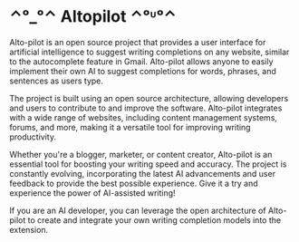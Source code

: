 # ⌃ᵒ_ᵒ⌃   Altopilot    ⌃ᵒᶸᵒ⌃

Alto-pilot is an open source project that provides a user interface for artificial intelligence to suggest writing completions on any website, similar to the autocomplete feature in Gmail. Alto-pilot allows anyone to easily implement their own AI to suggest completions for words, phrases, and sentences as users type.

The project is built using an open source architecture, allowing developers and users to contribute to and improve the software. Alto-pilot integrates with a wide range of websites, including content management systems, forums, and more, making it a versatile tool for improving writing productivity.

Whether you're a blogger, marketer, or content creator, Alto-pilot is an essential tool for boosting your writing speed and accuracy. The project is constantly evolving, incorporating the latest AI advancements and user feedback to provide the best possible experience. Give it a try and experience the power of AI-assisted writing!

If you are an AI developer, you can leverage the open architecture of Alto-pilot to create and integrate your own writing completion models into the extension.
